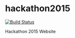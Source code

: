 # hackathon2015

[![Build Status](https://travis-ci.org/nejs/hackathon2015.svg?branch=master)](https://travis-ci.org/nejs/hackathon2015)

Hackathon 2015 Website
